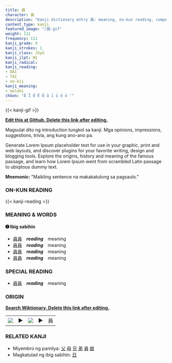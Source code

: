 ```yaml
---
title: 員
character: 員
description: "Kanji dictionary entry 員: meaning, on-kun reading, compounds, origin, related kanji"
content_type: kanji
featured_image: "/員.gif"
weight: 111
frequency: 111
kanji_grade: 9
kanji_strokes: 1
kanji_class: Jōyō
kanji_jlpt: N1
kanji_radical: 
kanji_reading: 
- DAI
- TAI
- oo-kii
kanji_meaning:
- malaki
chōon: "Ā Ī Ū Ē Ō ā ī ū ē ō ’"
---
```

[//]: # (Don't edit the line below. Kanji animated GIF code is automatically generated.)
{{< kanji-gif >}}

[//]: # (Edit below this line.)

**[Edit this at Github. Delete this link after editing.](https://github.com/tim0g/tim/tree/main/content/kanji/員/index.md)**

Magsulat dito ng introduction tungkol sa kanji. Mga opinions, impressions, suggestions, trivia, ang kung ano-ano pa.

Generate Lorem Ipsum placeholder text for use in your graphic, print and web layouts, and discover plugins for your favorite writing, design and blogging tools. Explore the origins, history and meaning of the famous passage, and learn how Lorem Ipsum went from scrambled Latin passage to ubiqitous dummy text.
 
**Mnemonic:** "Maikling sentence na makakatulong sa pagsaulo."

### ON-KUN READING

[//]: # (Don't edit the line below. ON-KUN READING code is automatically generated.)
{{< kanji-reading >}}

### MEANING & WORDS

#### ➊ **Ibig sabihin**
  - [員](../員)[員](../員)　***reading***　meaning
  - [員](../員)[員](../員)　***reading***　meaning
  - [員](../員)[員](../員)　***reading***　meaning
  - [員](../員)[員](../員)　***reading***　meaning

### SPECIAL READING
  - [員](../員)[員](../員)　***reading***　meaning

### ORIGIN

**[Search Wiktionary. Delete this link after editing.](https://wiktionary.org/wiki/員)**
<table class="kanji-table"><tr><td>
<img src="60px-員-bronze.svg.png">
</td><td>▶</td><td>
<img src="60px-員-oracle.svg.png">
</td><td>▶</td>
<td class="kanji-origin">員</td>
</tr></table>

### RELATED KANJI
- Miyembro ng pamilya: [父](../父) [母](../母) [兄](../兄) [弟](../弟) [員](../員) [娘](../娘)
- Magkatulad ng ibig sabihin: [日](../日)
